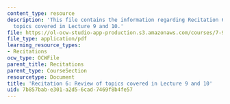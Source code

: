 ```yaml
---
content_type: resource
description: 'This file contains the information regarding Recitation 6: Review of
  topics covered in Lecture 9 and 10.'
file: https://ol-ocw-studio-app-production.s3.amazonaws.com/courses/7-91j-foundations-of-computational-and-systems-biology-spring-2014/7b857babe301a2d56cad7469f8b4fe57_MIT7_91JS14_Rec_3-12-14.pdf
file_type: application/pdf
learning_resource_types:
- Recitations
ocw_type: OCWFile
parent_title: Recitations
parent_type: CourseSection
resourcetype: Document
title: 'Recitation 6: Review of topics covered in Lecture 9 and 10'
uid: 7b857bab-e301-a2d5-6cad-7469f8b4fe57
---
```


